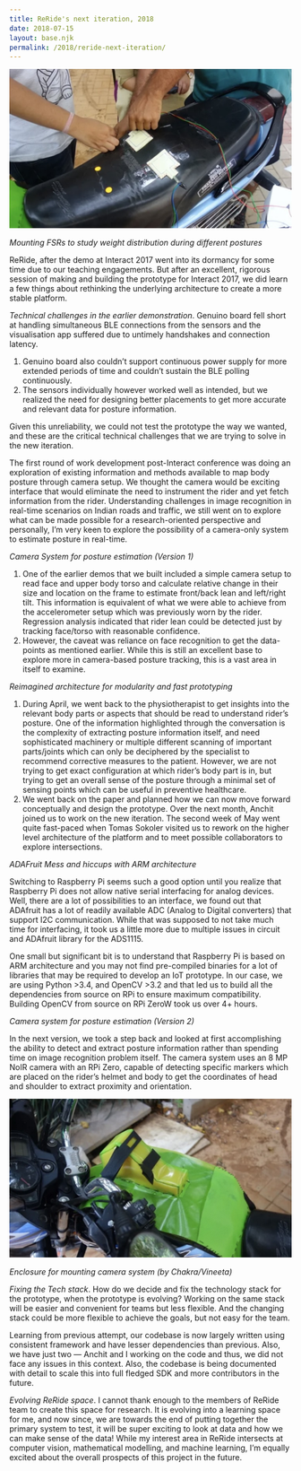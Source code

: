 ```yaml
---
title: ReRide's next iteration, 2018
date: 2018-07-15
layout: base.njk
permalink: /2018/reride-next-iteration/
--- 
```


<img src="/assets/images/2018/3.jpg"/>

_Mounting FSRs to study weight distribution during different postures_

ReRide, after the demo at Interact 2017 went into its dormancy for some time due to our teaching engagements. But after an excellent, rigorous session of making and building the prototype for Interact 2017, we did learn a few things about rethinking the underlying architecture to create a more stable platform.

_Technical challenges in the earlier demonstration_. Genuino board fell short at handling simultaneous BLE connections from the sensors and the visualisation app suffered due to untimely handshakes and connection latency.

1. Genuino board also couldn’t support continuous power supply for more extended periods of time and couldn’t sustain the BLE polling continuously.
2. The sensors individually however worked well as intended, but we realized the need for designing better placements to get more accurate and relevant data for posture information.

Given this unreliability, we could not test the prototype the way we wanted, and these are the critical technical challenges that we are trying to solve in the new iteration.

The first round of work development post-Interact conference was doing an exploration of existing information and methods available to map body posture through camera setup. We thought the camera would be exciting interface that would eliminate the need to instrument the rider and yet fetch information from the rider. Understanding challenges in image recognition in real-time scenarios on Indian roads and traffic, we still went on to explore what can be made possible for a research-oriented perspective and personally, I’m very keen to explore the possibility of a camera-only system to estimate posture in real-time.

_Camera System for posture estimation (Version 1)_

1. One of the earlier demos that we built included a simple camera setup to read face and upper body torso and calculate relative change in their size and location on the frame to estimate front/back lean and left/right tilt. This information is equivalent of what we were able to achieve from the accelerometer setup which was previously worn by the rider. Regression analysis indicated that rider lean could be detected just by tracking face/torso with reasonable confidence.
1. However, the caveat was reliance on face recognition to get the data-points as mentioned earlier. While this is still an excellent base to explore more in camera-based posture tracking, this is a vast area in itself to examine.

_Reimagined architecture for modularity and fast prototyping_

1. During April, we went back to the physiotherapist to get insights into the relevant body parts or aspects that should be read to understand rider’s posture. One of the information highlighted through the conversation is the complexity of extracting posture information itself, and need sophisticated machinery or multiple different scanning of important parts/joints which can only be deciphered by the specialist to recommend corrective measures to the patient. However, we are not trying to get exact configuration at which rider’s body part is in, but trying to get an overall sense of the posture through a minimal set of sensing points which can be useful in preventive healthcare.
2. We went back on the paper and planned how we can now move forward conceptually and design the prototype. Over the next month, Anchit joined us to work on the new iteration. The second week of May went quite fast-paced when Tomas Sokoler visited us to rework on the higher level architecture of the platform and to meet possible collaborators to explore intersections.

_ADAFruit Mess and hiccups with ARM architecture_

Switching to Raspberry Pi seems such a good option until you realize that Raspberry Pi does not allow native serial interfacing for analog devices. Well, there are a lot of possibilities to an interface, we found out that ADAfruit has a lot of readily available ADC (Analog to Digital converters) that support I2C communication. While that was supposed to not take much time for interfacing, it took us a little more due to multiple issues in circuit and ADAfruit library for the ADS1115.

One small but significant bit is to understand that Raspberry Pi is based on ARM architecture and you may not find pre-compiled binaries for a lot of libraries that may be required to develop an IoT prototype. In our case, we are using Python >3.4, and OpenCV >3.2 and that led us to build all the dependencies from source on RPi to ensure maximum compatibility. Building OpenCV from source on RPi ZeroW took us over 4+ hours.

_Camera system for posture estimation (Version 2)_

In the next version, we took a step back and looked at first accomplishing the ability to detect and extract posture information rather than spending time on image recognition problem itself. The camera system uses an 8 MP NoIR camera with an RPi Zero, capable of detecting specific markers which are placed on the rider’s helmet and body to get the coordinates of head and shoulder to extract proximity and orientation.

<img src="/assets/images/2018/2.jpg"/>

_Enclosure for mounting camera system (by Chakra/Vineeta)_

_Fixing the Tech stack_. How do we decide and fix the technology stack for the prototype, when the prototype is evolving? Working on the same stack will be easier and convenient for teams but less flexible. And the changing stack could be more flexible to achieve the goals, but not easy for the team.

Learning from previous attempt, our codebase is now largely written using consistent framework and have lesser dependencies than previous. Also, we have just two — Anchit and I working on the code and thus, we did not face any issues in this context. Also, the codebase is being documented with detail to scale this into full fledged SDK and more contributors in the future.

_Evolving ReRide space_. I cannot thank enough to the members of ReRide team to create this space for research. It is evolving into a learning space for me, and now since, we are towards the end of putting together the primary system to test, it will be super exciting to look at data and how we can make sense of the data! While my interest area in ReRide intersects at computer vision, mathematical modelling, and machine learning, I’m equally excited about the overall prospects of this project in the future.